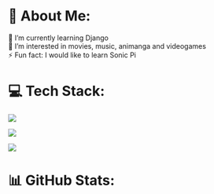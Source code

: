 <!-- <h1 align="center">Hi, I'm Josué  <img src="https://media.giphy.com/media/hvRJCLFzcasrR4ia7z/giphy.gif" width="35"></h1> -->

# 💫 About Me:
🌱 I’m currently learning Django<br>👀 I’m interested in movies, music, animanga and videogames<br>⚡ Fun fact: I would like to learn Sonic Pi

# 💻 Tech Stack:
<p>
  <a href="https://skillicons.dev">
    <img src="https://skillicons.dev/icons?i=py,flask" />
  </a>
</p>
<p>
  <a href="https://skillicons.dev">
    <img src="https://skillicons.dev/icons?i=mongodb,mysql" />
  </a>
</p>
<p>
  <a href="https://skillicons.dev">
    <img src="https://skillicons.dev/icons?i=git,github,vscode" />
  </a>
</p>

# 📊 GitHub Stats:
